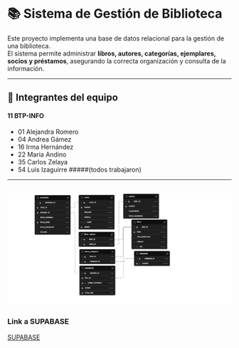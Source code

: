 # 📚 Sistema de Gestión de Biblioteca

Este proyecto implementa una base de datos relacional para la gestión de una biblioteca.  
El sistema permite administrar **libros, autores, categorías, ejemplares, socios y préstamos**, asegurando la correcta organización y consulta de la información.  

---

## 👥 Integrantes del equipo
#### 11 BTP-INFO
- 01 Alejandra Romero
- 04 Andrea Gámez   
- 16 Irma Hernández
- 22 Maria Andino 
- 35 Carlos Zelaya
- 54 Luis Izaguirre
#####(todos trabajaron)
---
![Estructura del proyecto](archivos/tablas.png)
---
### Link a SUPABASE
[SUPABASE](postgresql://postgres:[YOUR-PASSWORD]@db.sjipkpmdxychykroresh.supabase.co:5432/postgres)

 
